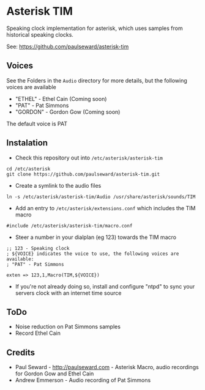 Asterisk TIM
============
Speaking clock implementation for asterisk, which uses samples from historical speaking clocks.

See: https://github.com/paulseward/asterisk-tim

Voices
------
See the Folders in the `Audio` directory for more details, but the following voices are available

* "ETHEL" - Ethel Cain (Coming soon)
* "PAT" - Pat Simmons
* "GORDON" - Gordon Gow (Coming soon)

The default voice is PAT

Instalation
-----------
* Check this repository out into `/etc/asterisk/asterisk-tim`
```
cd /etc/asterisk
git clone https://github.com/paulseward/asterisk-tim.git
```
* Create a symlink to the audio files
```
ln -s /etc/asterisk/asterisk-tim/Audio /usr/share/asterisk/sounds/TIM
```
* Add an entry to `/etc/asterisk/extensions.conf` which includes the TIM macro
```
#include /etc/asterisk/asterisk-tim/macro.conf
```
* Steer a number in your dialplan (eg 123) towards the TIM macro
```
;; 123 - Speaking clock
; ${VOICE} indicates the voice to use, the following voices are available:
; "PAT" - Pat Simmons

exten => 123,1,Macro(TIM,${VOICE})

```
* If you're not already doing so, install and configure "ntpd" to sync your servers clock with an internet time source

ToDo
----
- Noise reduction on Pat Simmons samples
- Record Ethel Cain

Credits
-------
- Paul Seward - http://paulseward.com - Asterisk Macro, audio recordings for Gordon Gow and Ethel Cain
- Andrew Emmerson - Audio recording of Pat Simmons
